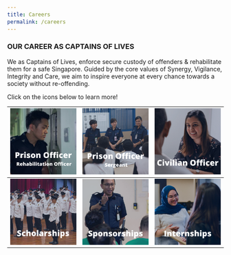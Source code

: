 ```yaml
---
title: Careers
permalink: /careers
---
```

### **OUR CAREER AS CAPTAINS OF LIVES**

We as Captains of Lives, enforce secure custody of offenders & rehabilitate them for a safe Singapore. Guided by the core values of Synergy, Vigilance, Integrity and Care, we aim to inspire everyone at every chance towards a society without re-offending.

Click on the icons below to learn more!

|[![Alt text for image on Isomer site](/images/rehab-officer.png) ](https://pris-test-staging.netlify.app/careers/prison-officer)| [![Alt text for image on Isomer site](/images/image-library/POS.png)](https://pris-test-staging.netlify.app/careers/prison-officer-sergeant) |[ ![Alt text for image on Isomer site](/images/image-library/civ2.png)](https://www.sps.gov.sg/career/civilian) |
|  -------- | -------- | -------- |
| [![Alt text for image on Isomer site](/images/image-library/schol.png) ](https://www.sps.gov.sg/career/scholarships)    |[ ![Alt text for image on Isomer site](/images/image-library/spons2.png)](https://www.sps.gov.sg/career/home-team-sponsorships)     |[ ![Alt text for image on Isomer site](/images/image-library/intern2.png) ](https://www.sps.gov.sg/career/internships)  |